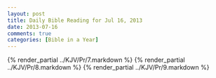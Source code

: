 ```yaml
---
layout: post
title: Daily Bible Reading for Jul 16, 2013
date: 2013-07-16
comments: true
categories: [Bible in a Year]
---
```

{% render_partial ../KJV/Pr/7.markdown %}
{% render_partial ../KJV/Pr/8.markdown %}
{% render_partial ../KJV/Pr/9.markdown %}

